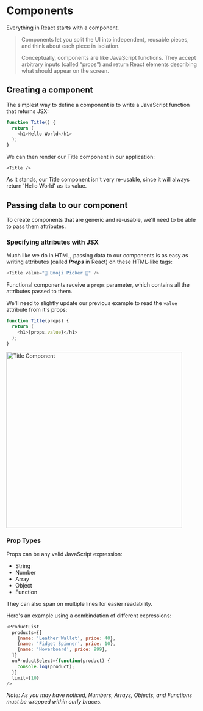# Components
Everything in React starts with a component.

> Components let you split the UI into independent, reusable pieces, and think about each piece in isolation.
>
> Conceptually, components are like JavaScript functions.
> They accept arbitrary inputs (called “props”) and return React elements describing what should appear on the screen.

## Creating a component

The simplest way to define a component is to write a JavaScript function that returns JSX:

```js
function Title() {
  return (
    <h1>Hello World</h1>
  );
}
```

We can then render our Title component in our application:

```
<Title />
```

As it stands, our Title component isn't very re-usable, since it will always return 'Hello World' as its value.

## Passing data to our component
To create components that are generic and re-usable, we'll need to be able to pass them attributes.

### Specifying attributes with JSX

Much like we do in HTML, passing data to our components is as easy as writing attributes (called ***Props*** in React) on these HTML-like tags:

```js
<Title value="🐯 Emoji Picker 🐬" />
```

Functional components receive a `props` parameter, which contains all the attributes passed to them.

We'll need to slightly update our previous example to read the `value` attribute from it's props:

```js
function Title(props) {
  return (
    <h1>{props.value}</h1>
  );
}
```

<img width="461" alt="Title Component" src="https://user-images.githubusercontent.com/1416436/27197363-eca74c2c-51db-11e7-8e45-3e946e3b3a7d.png">


### Prop Types

Props can be any valid JavaScript expression:

- String
- Number
- Array
- Object
- Function

They can also span on multiple lines for easier readability.

Here's an example using a combindation of different expressions:

```js
<ProductList
  products={[
    {name: 'Leather Wallet', price: 40},
    {name: 'Fidget Spinner', price: 10},
    {name: 'Hoverboard', price: 999},
  ]}
  onProductSelect={function(product) {
    console.log(product);
  }}
  limit={10}
/>
```
*Note: As you may have noticed, Numbers, Arrays, Objects, and Functions must be wrapped within curly braces.*
